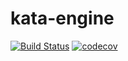 # kata-engine

[![Build Status](https://travis-ci.org/migibert/kata-engine.svg?branch=master)](https://travis-ci.org/migibert/kata-engine)
[![codecov](https://codecov.io/gh/migibert/kata-engine/branch/master/graph/badge.svg)](https://codecov.io/gh/migibert/kata-engine)
